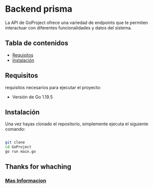 # Backend prisma

La API de GoProject ofrece una variedad de endpoints que te permiten interactuar con diferentes funcionalidades y datos del sistema.

## Tabla de contenidos

- [Requisitos](#requisitos)
- [Instalación](#instalación)

## Requisitos

requisitos necesarios para ejecutar el proyecto:

- Versión de Go 1.19.5

## Instalación

Una vez hayas clonado el repositorio, simplemente ejecuta el siguiente comando:

```bash

git clone 
cd GoProject
go run main.go

```

## Thanks for whaching

### [Mas Informacion](https://www.youtube.com/watch?v=dQw4w9WgXcQ)